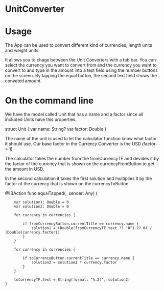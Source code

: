 # UnitConverter

# Usage 

The App can be used to convert different kind of currencies, length units and weight units.

It allows you to chage between the Unit Converters with a tab bar.
You can select the currency you want to convert from and the currency you want to convert to and type in the amount into a text field using the number buttons on the screen.
By tapping the equal button, the second text field shows the conveted amount.

# On the command line

We have the model called Unit that has a name and a factor since all included Units have this properties.

  struct Unit {
      var name: String?
      var factor: Double
  }
  
The name of the unit is used to let the calculator function know what factor it should use.
Our base factor in the Currency Converter is the USD (factor = 1)

The calculator takes the number from the fromCurrencyTF and devides it by the factor of the currency that is shown on the currencyFromButton to get the amount in USD.

In the second calculation it takes the first solution and multiplies it by the factor of the currency that is shown on the currencyToButton.

  @IBAction func equalTapped(_ sender: Any) {
        
        var solution1: Double = 0
        var solution2: Double = 0
        
        for currency in currencies {
            
            if fromCurrencyButton.currentTitle == currency.name {
                solution1 = (Double(fromCurrencyTF.text ?? "0") ?? 0) / (Double(currency.factor))
            }
        }
        
        for currency in currencies {

            if toCurrencyButton.currentTitle == currency.name {
                solution2 = solution1 * currency.factor
            }
        }
        
        toCurrencyTF.text = String(format: "%.2f", solution2)
    }
